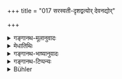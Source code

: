 +++
title = "017 सरस्वती-दृशद्वत्योर् देवनद्योर्"

+++

<details><summary>गङ्गानथ-मूलानुवादः</summary>

The region lying between the divine rivers Sarasvati and Dṛṣasvatī which has been created by the gods,—they call ‘Brahmāvarta’—(17)
</details>

<details><summary>मेधातिथिः</summary>

उक्तानि धर्मे प्रमाणानि । विरोधे च विकल्पो ऽभिहितः । अधिकारिणश् च सामान्येनोक्ताः । इदानीं येषु योग्यतया धर्मो ऽनुष्टेयताम् आपद्यते ते देशा वर्ण्यन्ते । **सरस्वती** नाम नदी । अपरा **दृषद्वती** । तयोर् **नद्योर्** **यद् अन्तरं** मध्यं **तं देशं ब्रह्मावर्त** इत्य् अनया संज्ञया **प्रचक्षते** व्यवहरन्ति शिष्टाः । **देव**ग्रहणम् अवध्यवधिमतोः स्तुत्यर्थम् । देवैः स निर्मितो ऽतः सर्वेभ्यो देशेभ्यः पावनतर इति ॥ २.१७ ॥
</details>

<details><summary>गङ्गानथ-भाष्यानुवादः</summary>

The sources of the knowledge of Dharma have been described; it has also been stated that in cases of couflict there is *option*; persons entitled to the performance of *dharma* have also been indicated in a general way. Now the author proceeds to describe those countries that are fit for the performance of Dharma, and where (on that account) it becomes incumbent to perform it.

‘*Sarasvatī*’ is the river bearing that name. ‘*Dṛṣadvatī*’ is another river; that which *lies between these two*, that region they call by the name of ‘*Brahmāvarta*’; that is the region which the cultured speak of by that name.

‘*Created by the Gods*’—is for the purpose of eulogising the boundaries and the bounded region; the sense being that ‘the region is created by the Gods, and is therefore more sacred than all other regions.’—(17)
</details>

<details><summary>गङ्गानथ-टिप्पन्यः</summary>

The Aparārka quotes this verse along with verses 19,21 to 23, as
indicating the views that the ‘black antelope’ is to serve as a mark of
the ‘*yajñīya deśa*’ only in the case of the countries *other than those
described in these verses*. This verse and verses 18 to 22 have been
quoted in the *Madanapārijāta* (p. 12) in support of the view that the
‘Custom’ or ‘Right Behaviour’ that is to be regarded as authoritative
and trustworthy is that prevalent among the people inhabiting the tract
of land herein defined.

Other writers, among whom are Vaśiṣṭha and Śaṅkha define ‘*Āryāvarta*’
as that tract ‘where the black antelope roams’; which, according to Manu
(2.23) is the characteristic feature of the ‘*yajñīya deśa*’ ‘land fit
for sacrificial acts’.

This verse is quoted in *Hemādri* (Vrata, p. 27),—in the *Vīramitrodaya*
(Paribhāṣā, p. 55), which explains that the epithet ‘*devanirūpitam*,’
‘created by the Gods,’ is only meant to be eulogistic;—in the
*Dānamayūkha* (p. 7),—and in the *Saṃskāramayūkha* (p. 4).
</details>

<details><summary>Bühler</summary>

017	That land, created by the gods, which lies between the two divine rivers Sarasvati and Drishadvati, the (sages) call Brahmavarta.
</details>
